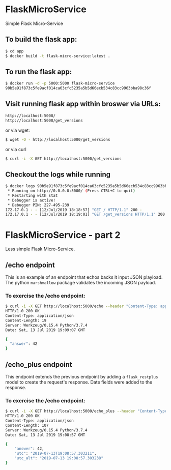 # FlaskMicroService
Simple Flask Micro-Service

## To build the flask app:
```bash
$ cd app
$ docker build -t flask-micro-service:latest .
```

## To run the flask app:
```bash
$ docker run -d -p 5000:5000 flask-micro-service
90b5e91f873c5fe9acf014ca63cfc5235a5b5d66ecb534c83cc9963bba98c36f
```

## Visit running flask app within broswer via URLs:
```bash
http://localhost:5000/
http://localhost:5000/get_versions
```
or via wget:
```bash
$ wget -O - http://localhost:5000/get_versions
```
or via curl
```bash
$ curl -i -X GET http://localhost:5000/get_versions
```

## Checkout the logs while running
```bash
$ docker logs 90b5e91f873c5fe9acf014ca63cfc5235a5b5d66ecb534c83cc9963bba98c36f
 * Running on http://0.0.0.0:5000/ (Press CTRL+C to quit)
 * Restarting with stat
 * Debugger is active!
 * Debugger PIN: 227-495-239
172.17.0.1 - - [12/Jul/2019 18:18:57] "GET / HTTP/1.1" 200 -
172.17.0.1 - - [12/Jul/2019 18:19:01] "GET /get_versions HTTP/1.1" 200 -
```

# FlaskMicroService - part 2
Less simple Flask Micro-Service.

## /echo endpoint

This is an example of an endpoint that echos backs it input JSON playload.  The python `marshmallow` package validates the incoming JSON payload.

### To exercise the /echo endpoint:
```bash
$ curl -i -X GET http://localhost:5000/echo --header "Content-Type: application/json" --data '{ "answer": 42 }'
HTTP/1.0 200 OK
Content-Type: application/json
Content-Length: 19
Server: Werkzeug/0.15.4 Python/3.7.4
Date: Sat, 13 Jul 2019 19:09:07 GMT

{
  "answer": 42
}
```

## /echo_plus endpoint

This endpoint extends the previous endpoint by adding a `flask_restplus` model to create the request's response.  Date fields were added to the response.

### To exercise the /echo endpoint:
```bash
$ curl -i -X GET http://localhost:5000/echo_plus --header "Content-Type: application/json" --data '{ "answer": 42 }'
HTTP/1.0 200 OK
Content-Type: application/json
Content-Length: 107
Server: Werkzeug/0.15.4 Python/3.7.4
Date: Sat, 13 Jul 2019 19:08:57 GMT

{
    "answer": 42,
    "utc": "2019-07-13T19:08:57.303211",
    "utc_alt": "2019-07-13 19:08:57.303238"
}
```
